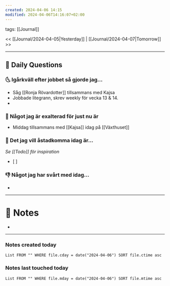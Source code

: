 ```yaml
---
created: 2024-04-06 14:15
modified: 2024-04-06T14:16:07+02:00
---
```

tags: [[Journal]] 

<< [[Journal/2024-04-05|Yesterday]] | [[Journal/2024-04-07|Tomorrow]] >>

---
## 📅 Daily Questions
### 🌜 Igårkväll efter jobbet så gjorde jag...
- Såg [[Ronja Rövardotter]] tillsammans med Kajsa
- Jobbade litegrann, skrev weekly för vecka 13 & 14.
- 

### 🙌 Något jag är exalterad för just nu är
- Middag tillsammans med [[Kajsa]] idag på [[Växthuset]]

### 🚀 Det jag vill åstadkomma idag är...
_Se [[Todo]] för inspiration_
- [ ] 

### 👎 Något jag har svårt med idag...
- 

---
# 📝 Notes
- 
---
### Notes created today
```dataview
List FROM "" WHERE file.cday = date("2024-04-06") SORT file.ctime asc
```
### Notes last touched today
```dataview
List FROM "" WHERE file.mday = date("2024-04-06") SORT file.mtime asc
```